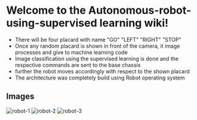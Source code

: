 # Welcome to the Autonomous-robot-using-supervised learning wiki!

* There will be four placard with name "GO" "LEFT" "RIGHT" "STOP"
* Once any random placard is shown in front of the camera, it image processes and give to machine learning code
* Image classification using the supervised learning is done and the respective commands are sent to the base chassis
* further the robot moves accordingly with respect to the shown placard
* The architecture was completely build using Robot operating system 

## Images 
![robot-1](https://user-images.githubusercontent.com/21152256/65949005-ffb7c780-e458-11e9-8a67-e3025e69b013.jpg)
![robot-2](https://user-images.githubusercontent.com/21152256/65949008-01818b00-e459-11e9-83e1-401f6f1152fa.JPG)
![robot-3](https://user-images.githubusercontent.com/21152256/65949012-034b4e80-e459-11e9-9489-bbd472898b84.JPG)
